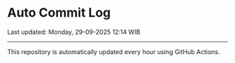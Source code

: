 # Auto Commit Log

Last updated: Monday, 29-09-2025 12:14 WIB

---

This repository is automatically updated every hour using GitHub Actions.

